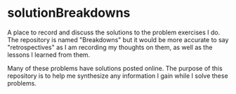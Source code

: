 # solutionBreakdowns
A place to record and discuss the solutions to the problem exercises I do. The repository is named "Breakdowns" but it would be more accurate to say "retrospectives" as I am recording my thoughts on them, as well as the lessons I learned from them.

Many of these problems have solutions posted online. The purpose of this repository is to help me synthesize any information I gain while I solve these problems.
